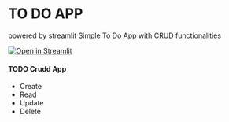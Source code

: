 # TO DO APP
powered by streamlit
Simple To Do App with CRUD functionalities

[![Open in Streamlit](https://static.streamlit.io/badges/streamlit_badge_black_white.svg)](https://paulrousset-streamlit-todo-app-app-800ixm.streamlitapp.com/)


#### TODO Crudd App
+ Create
+ Read
+ Update
+ Delete

